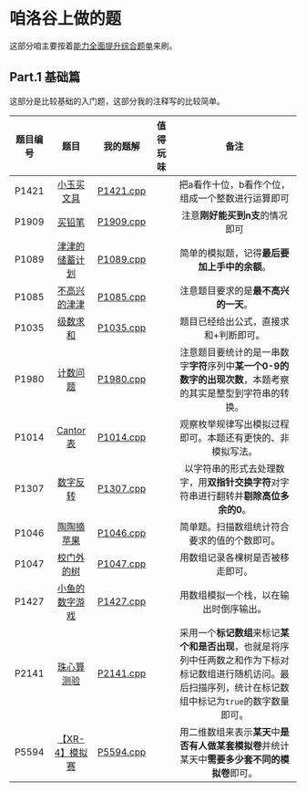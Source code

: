 # 咱洛谷上做的题

这部分咱主要按着[能力全面提升综合题单](https://www.luogu.com.cn/training/9391)来刷。

## Part.1 基础篇

这部分是比较基础的入门题，这部分我的注释写的比较简单。

| 题目编号 | 题目 | 我的题解 | 值得玩味 |备注|
|:---:|:---:|:---:|:---:|:---:|
| P1421 | [小玉买文具](https://www.luogu.com.cn/problem/P1421) | [P1421.cpp](./P1421.cpp) | | 把a看作十位，b看作个位，组成一个整数进行运算即可 |  
| P1909 | [买铅笔](https://www.luogu.com.cn/problem/P1909) | [P1909.cpp](./P1909.cpp) | | 注意**刚好能买到n支**的情况即可 |  
| P1089 | [津津的储蓄计划](https://www.luogu.com.cn/problem/P1089) | [P1089.cpp](./P1089.cpp) | | 简单的模拟题，记得**最后要加上手中的余额**。 |  
| P1085 | [不高兴的津津](https://www.luogu.com.cn/problem/P1085) | [P1085.cpp](./P1085.cpp) | | 注意题目要求的是**最不高兴的一天**。 |  
| P1035 | [级数求和](https://www.luogu.com.cn/problem/P1035) | [P1035.cpp](./P1035.cpp) | | 题目已经给出公式，直接求和+判断即可。 |  
| P1980 | [计数问题](https://www.luogu.com.cn/problem/P1980) | [P1980.cpp](./P1980.cpp) | | 注意题目要统计的是一串数字**字符**序列中**某一个0-9的数字的出现次数**，本题考察的其实是整型到字符串的转换。 |  
| P1014 | [Cantor表](https://www.luogu.com.cn/problem/P1014) | [P1014.cpp](./P1014.cpp) | | 观察枚举规律写出模拟过程即可。本题还有更快的、非模拟写法。 |  
| P1307 | [数字反转](https://www.luogu.com.cn/problem/P1307) | [P1307.cpp](./P1307.cpp) | | 以字符串的形式去处理数字，用**双指针交换字符**对字符串进行翻转并**剔除高位多余的0**。 |  
| P1046 | [陶陶摘苹果](https://www.luogu.com.cn/problem/P1046) | [P1046.cpp](./P1046.cpp) | | 简单题。扫描数组统计符合要求的值的个数即可。 |  
| P1047 | [校门外的树](https://www.luogu.com.cn/problem/P1047) | [P1047.cpp](./P1047.cpp) | | 用数组记录各棵树是否被移走即可。 |  
| P1427 | [小鱼的数字游戏](https://www.luogu.com.cn/problem/P1427) | [P1427.cpp](./P1427.cpp) | | 用数组模拟一个栈，以在输出时倒序输出。 |  
| P2141 | [珠心算测验](https://www.luogu.com.cn/problem/P2141) | [P2141.cpp](./P2141.cpp) | | 采用一个**标记数组**来标记**某个和是否出现**，也就是将序列中任两数之和作为下标对标记数组进行随机访问。最后扫描序列，统计在标记数组中标记为`true`的数字数量即可。 |  
| P5594 | [【XR-4】模拟赛](https://www.luogu.com.cn/problem/P5594) | [P5594.cpp](./P5594.cpp) | | 用二维数组来表示**某天**中**是否有人做某套模拟卷**并统计某天中**需要多少套不同的模拟卷**即可。 |  